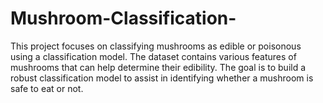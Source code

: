 # Mushroom-Classification-
This project focuses on classifying mushrooms as edible or poisonous using a classification model. The dataset contains various features of mushrooms that can help determine their edibility. The goal is to build a robust classification model to assist in identifying whether a mushroom is safe to eat or not.
